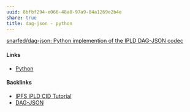```yaml
---
uuid: 8bfbf294-e066-48a8-97a9-84a1269e2b4e
share: true
title: dag-json - python
---
```

[snarfed/dag-json: Python implemention of the IPLD DAG-JSON codec](https://github.com/snarfed/dag-json)


#### Links

* [Python](/80428ac9-197a-4c70-9230-119cf9079782)

#### Backlinks

* [IPFS IPLD CID Tutorial](/100d6889-e83d-4967-bec2-7e9424d8cd24)
* [DAG-JSON](/542cf224-0a5f-4c62-b4f8-41521da2dd50)